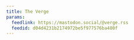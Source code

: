 ```yaml
---
title: The Verge
params:
  feedlink: https://mastodon.social/@verge.rss
  feedid: d04d4231b2174972be5f977576ba480f
---
```

